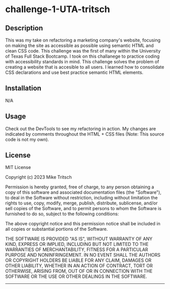 # challenge-1-UTA-tritsch

## Description

This was my take on refactoring a marketing company's website, focusing on making the site as accessible as possible using semantic HTML and clean CSS code. This challenge was the first of many within the University of Texas Full Stack Bootcamp. I took on this challanege to practice coding with accessibility standards in mind. This challenge solves the problem of creating a website that is accesible to all users. I learned how to consolidate CSS declarations and use best practice semantic HTML elements.

## Installation

N/A

## Usage

Check out the DevTools to see my refactoring in action. My changes are indicated by comments throughout the HTML + CSS files (Note: This source code is not my own).

## License

MIT License

Copyright (c) 2023 Mike Tritsch

Permission is hereby granted, free of charge, to any person obtaining a copy
of this software and associated documentation files (the "Software"), to deal
in the Software without restriction, including without limitation the rights
to use, copy, modify, merge, publish, distribute, sublicense, and/or sell
copies of the Software, and to permit persons to whom the Software is
furnished to do so, subject to the following conditions:

The above copyright notice and this permission notice shall be included in all
copies or substantial portions of the Software.

THE SOFTWARE IS PROVIDED "AS IS", WITHOUT WARRANTY OF ANY KIND, EXPRESS OR
IMPLIED, INCLUDING BUT NOT LIMITED TO THE WARRANTIES OF MERCHANTABILITY,
FITNESS FOR A PARTICULAR PURPOSE AND NONINFRINGEMENT. IN NO EVENT SHALL THE
AUTHORS OR COPYRIGHT HOLDERS BE LIABLE FOR ANY CLAIM, DAMAGES OR OTHER
LIABILITY, WHETHER IN AN ACTION OF CONTRACT, TORT OR OTHERWISE, ARISING FROM,
OUT OF OR IN CONNECTION WITH THE SOFTWARE OR THE USE OR OTHER DEALINGS IN THE
SOFTWARE.

---